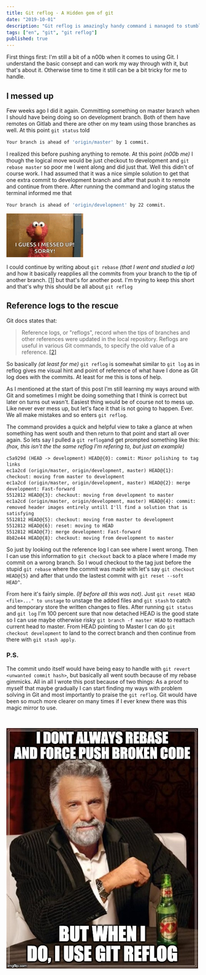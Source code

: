 ```yaml
---
title: Git reflog - A Hidden gem of git 
date: "2019-10-01"
description: "Git reflog is amazingly handy command i managed to stumbled upon to not that long ago. Let me tell you why."
tags: ["en", "git", "git reflog"]
published: true
---
```

First things first: I'm still a bit of a n00b when it comes to using Git. I understand the basic consept and can work my way through with it, but that's about it. Otherwise time to time it still can be a bit tricky for me to handle.

## I messed up

Few weeks ago I did it again. Committing something on master branch when I should have being doing so on development branch. Both of them have remotes on Gitlab and there are other on my team using those branches as well. At this point ```git status``` told 

```bash
Your branch is ahead of 'origin/master' by 1 commit.
```

I realized this before pushing anything to remote. At this point _(n00b me)_ I though the logical move would be just checkout to development and ```git rebase master``` so poor me I went along and did just that. Well this didn't of course work. I had assumed that it was a nice simple solution to get that one extra commit to development branch and after that push it to remote and continue from there. After running the command and loging status the terminal informed me that 

```bash
Your branch is ahead of 'origin/development' by 22 commit.
```

![elmo-shrug-iguess-imessed-up-gif](./messedUp.gif)

I could continue by writing about `git rebase` _(that I went and studied a lot)_ and how it basically reapplies all the commits from your branch to the tip of another branch. <a href="https://www.daolf.com/posts/git-series-part-2/#the-base-of-the-rebase" target="_blank">[1]</a> but that's for another post. I'm trying to keep this short and that's why this should be all about `git reflog`

## Reference logs to the rescue

Git docs states that:

>Reference logs, or "reflogs", record when the tips of branches and other references were updated in the local repository. Reflogs are useful in various Git commands, to specify the old value of a reference. <a href="https://git-scm.com/docs/git-rebase#_description" target="_blank">[2]</a>

So basically _(at least for me)_ `git reflog` is somewhat similar to `git log` as in reflog gives me visual hint and point of reference of what have I done as Git log does with the commits. At least for me this is tons of help. 

As I mentioned at the start of this post I'm still learning my ways around with Git and sometimes I might be doing something that I think is correct but later on turns out wasn't. Easiest thing would be of course not to mess up. Like never ever mess up, but let's face it that is not going to happen. Ever. We all make mistakes and so enters `git reflog`. 

The command provides a quick and helpful view to take a glance at when something has went south and then return to that point and start all over again. So lets say I pulled a `git reflog`and get prompted something like this: _(hox, this isn't the the same reflog I'm refering to, but just an example)_

```bash{7}{numberLines: false}
c5a929d (HEAD -> development) HEAD@{0}: commit: Minor polishing to tag links
ec1a2cd (origin/master, origin/development, master) HEAD@{1}: checkout: moving from master to development
ec1a2cd (origin/master, origin/development, master) HEAD@{2}: merge development: Fast-forward
5512812 HEAD@{3}: checkout: moving from development to master
ec1a2cd (origin/master, origin/development, master) HEAD@{4}: commit: removed header images entirely untill I'll find a solution that is satisfying
5512812 HEAD@{5}: checkout: moving from master to development
5512812 HEAD@{6}: reset: moving to HEAD
5512812 HEAD@{7}: merge development: Fast-forward
8b82e44 HEAD@{8}: checkout: moving from development to master
```

So just by looking out the reference log I can see where I went wrong. Then I can use this information to  `git checkout` back to a place where I made my commit on a wrong branch. So I woud checkout to the tag just before the stupid `git rebase` where the commit was made with let's say `git checkout HEAD@{5}` and after that undo the lastest commit with `git reset --soft HEAD^`. 

From here it's fairly simple. _(If before all this was not)_. Just `git reset HEAD <file>..." to unstage` to unstage the added files and `git stash` to catch and temporary store the written changes to files. After running `git status` and `git log` I'm 100 percent sure that now detached HEAD is the good state so I can use maybe otherwise risky `git branch -f master HEAD` to reattach current head to master. From HEAD pointing to Master I can do `git checkout development` to land to the correct branch and then continue from there with `git stash apply`.

### P.S.

The commit undo itself would have being easy to handle with `git revert <unwanted commit hash>`, but basically all went south because of my rebase gimmicks. All in all I wrote this post because of two things: As a proof to myself that maybe gradually I can start finding my ways with problem solving in Git and most importantly to praise the `git reflog`. Git would have been so much more clearer on many times if I ever knew there was this magic mirror to use.

<br>

![Even-The-Most-Interesting-Man-in-the-World-uses-git-reflog](./tmimitw.jpg)

<br>